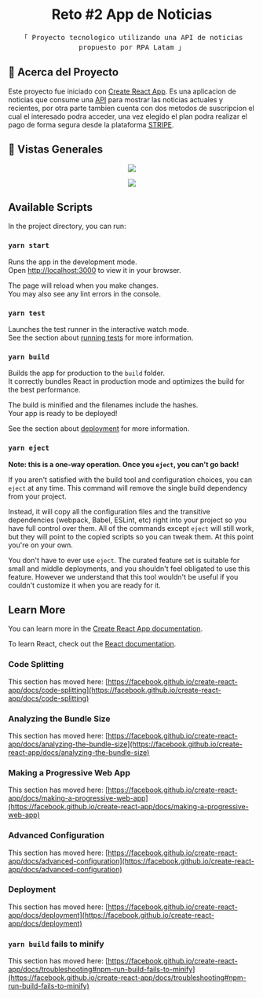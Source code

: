 <h1 align="center"> Reto #2 App de Noticias</h1> 

<p align="center">
  <samp>「 Proyecto tecnologico utilizando una API de noticias propuesto por RPA Latam 」</samp>
  <samp></samp>
</p>

## 📰 Acerca del Proyecto

Este proyecto fue iniciado con [Create React App](https://github.com/facebook/create-react-app).
Es una aplicacion de noticias que consume una [API](https://newsapi.org/) para mostrar las noticias actuales y recientes, por otra parte tambien cuenta con dos metodos de suscripcion el cual el interesado podra acceder, una vez elegido el plan podra realizar el pago de forma segura desde la plataforma [STRIPE](https://stripe.com/es-419-us).


## 📰 Vistas Generales

<p align="center">
  <img src="https://res.cloudinary.com/db50qqs57/image/upload/v1656766252/samples/FireShot_Capture_006_-_pruebaPago_-_checkout.stripe.com_uk4edb.png"/>
</p>

<p align="center">
  <img src="https://res.cloudinary.com/db50qqs57/image/upload/v1656766256/samples/FireShot_Capture_011_-_Sky_News_-_localhost_jpdp6d.png"/>
</p>

## Available Scripts

In the project directory, you can run:

### `yarn start`

Runs the app in the development mode.\
Open [http://localhost:3000](http://localhost:3000) to view it in your browser.

The page will reload when you make changes.\
You may also see any lint errors in the console.

### `yarn test`

Launches the test runner in the interactive watch mode.\
See the section about [running tests](https://facebook.github.io/create-react-app/docs/running-tests) for more information.

### `yarn build`

Builds the app for production to the `build` folder.\
It correctly bundles React in production mode and optimizes the build for the best performance.

The build is minified and the filenames include the hashes.\
Your app is ready to be deployed!

See the section about [deployment](https://facebook.github.io/create-react-app/docs/deployment) for more information.

### `yarn eject`

**Note: this is a one-way operation. Once you `eject`, you can't go back!**

If you aren't satisfied with the build tool and configuration choices, you can `eject` at any time. This command will remove the single build dependency from your project.

Instead, it will copy all the configuration files and the transitive dependencies (webpack, Babel, ESLint, etc) right into your project so you have full control over them. All of the commands except `eject` will still work, but they will point to the copied scripts so you can tweak them. At this point you're on your own.

You don't have to ever use `eject`. The curated feature set is suitable for small and middle deployments, and you shouldn't feel obligated to use this feature. However we understand that this tool wouldn't be useful if you couldn't customize it when you are ready for it.

## Learn More

You can learn more in the [Create React App documentation](https://facebook.github.io/create-react-app/docs/getting-started).

To learn React, check out the [React documentation](https://reactjs.org/).

### Code Splitting

This section has moved here: [https://facebook.github.io/create-react-app/docs/code-splitting](https://facebook.github.io/create-react-app/docs/code-splitting)

### Analyzing the Bundle Size

This section has moved here: [https://facebook.github.io/create-react-app/docs/analyzing-the-bundle-size](https://facebook.github.io/create-react-app/docs/analyzing-the-bundle-size)

### Making a Progressive Web App

This section has moved here: [https://facebook.github.io/create-react-app/docs/making-a-progressive-web-app](https://facebook.github.io/create-react-app/docs/making-a-progressive-web-app)

### Advanced Configuration

This section has moved here: [https://facebook.github.io/create-react-app/docs/advanced-configuration](https://facebook.github.io/create-react-app/docs/advanced-configuration)

### Deployment

This section has moved here: [https://facebook.github.io/create-react-app/docs/deployment](https://facebook.github.io/create-react-app/docs/deployment)

### `yarn build` fails to minify

This section has moved here: [https://facebook.github.io/create-react-app/docs/troubleshooting#npm-run-build-fails-to-minify](https://facebook.github.io/create-react-app/docs/troubleshooting#npm-run-build-fails-to-minify)

